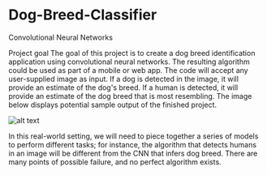 # Dog-Breed-Classifier
Convolutional Neural Networks

Project goal
The goal of this project is to create a dog breed identification application using convolutional neural networks. The resulting algorithm could be used as part of a mobile or web app. The code will accept any user-supplied image as input.  If a dog is detected in the image, it will provide an estimate of the dog's breed.  If a human is detected, it will provide an estimate of the dog breed that is most resembling.  The image below displays potential sample output of the finished project.

![alt text](https://github.com/MohamedMostafa1997/Dog-Breed-Classifier/blob/main/sample_dog_output.jpg/image.jpg?raw=true)

In this real-world setting, we will need to piece together a series of models to perform different tasks; for instance, the algorithm that detects humans in an image will be different from the CNN that infers dog breed.  There are many points of possible failure, and no perfect algorithm exists.
